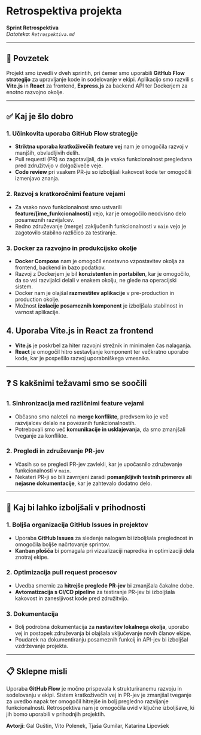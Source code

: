 # Retrospektiva projekta

**Sprint Retrospektiva**  
*Datoteka: `Retrospektiva.md`*

---

## 🎯 Povzetek
Projekt smo izvedli v dveh sprintih, pri čemer smo uporabili **GitHub Flow strategijo** za upravljanje kode in sodelovanje v ekipi. Aplikacijo smo razvili s **Vite.js** in **React** za frontend, **Express.js** za backend API ter Dockerjem za enotno razvojno okolje.

---

## ✅ Kaj je šlo dobro

### 1. Učinkovita uporaba GitHub Flow strategije
- **Striktna uporaba kratkoživečih feature vej** nam je omogočila razvoj v manjših, obvladljivih delih.
- Pull requesti (PR) so zagotavljali, da je vsaka funkcionalnost pregledana pred združitvijo v dolgoživeče veje.
- **Code review** pri vsakem PR-ju so izboljšali kakovost kode ter omogočili izmenjavo znanja.

### 2. Razvoj s kratkoročnimi feature vejami
- Za vsako novo funkcionalnost smo ustvarili **feature/[ime_funkcionalnosti]** vejo, kar je omogočilo neodvisno delo posameznih razvijalcev.
- Redno združevanje (merge) zaključenih funkcionalnosti v `main` vejo je zagotovilo stabilno različico za testiranje.

### 3. Docker za razvojno in produkcijsko okolje

- **Docker Compose** nam je omogočil enostavno vzpostavitev okolja za frontend, backend in bazo podatkov.
- Razvoj z Dockerjem je bil **konzistenten in portabilen**, kar je omogočilo, da so vsi razvijalci delali v enakem okolju, ne glede na operacijski sistem.
- Docker nam je olajšal **razmestitev aplikacije** v pre-production in production okolje.
- Možnost **izolacije posameznih komponent** je izboljšala stabilnost in varnost aplikacije.

## 4. Uporaba Vite.js in React za frontend

- **Vite.js** je poskrbel za hiter razvojni strežnik in minimalen čas nalaganja.
- **React** je omogočil hitro sestavljanje komponent ter večkratno uporabo kode, kar je pospešilo razvoj uporabniškega vmesnika.


---

## ❓ S kakšnimi težavami smo se soočili

### 1. Sinhronizacija med različnimi feature vejami
- Občasno smo naleteli na **merge konflikte**, predvsem ko je več razvijalcev delalo na povezanih funkcionalnostih.
- Potrebovali smo več **komunikacije in usklajevanja**, da smo zmanjšali tveganje za konflikte.

### 2. Pregledi in združevanje PR-jev
- Včasih so se pregledi PR-jev zavlekli, kar je upočasnilo združevanje funkcionalnosti v `main`.
- Nekateri PR-ji so bili zavrnjeni zaradi **pomanjkljivih testnih primerov ali nejasne dokumentacije**, kar je zahtevalo dodatno delo.

---

## 🚀 Kaj bi lahko izboljšali v prihodnosti

### 1. Boljša organizacija GitHub Issues in projektov
- Uporaba **GitHub Issues** za sledenje nalogam bi izboljšala preglednost in omogočila boljše načrtovanje sprintov.
- **Kanban plošča** bi pomagala pri vizualizaciji napredka in optimizaciji dela znotraj ekipe.

### 2. Optimizacija pull request procesov
- Uvedba smernic za **hitrejše preglede PR-jev** bi zmanjšala čakalne dobe.
- **Avtomatizacija s CI/CD pipeline** za testiranje PR-jev bi izboljšala kakovost in zanesljivost kode pred združitvijo.

### 3. Dokumentacija
- Bolj podrobna dokumentacija za **nastavitev lokalnega okolja**, uporabo vej in postopek združevanja bi olajšala vključevanje novih članov ekipe.
- Poudarek na dokumentiranju posameznih funkcij in API-jev bi izboljšal vzdrževanje projekta.

---

## 📋 Sklepne misli
Uporaba **GitHub Flow** je močno prispevala k strukturiranemu razvoju in sodelovanju v ekipi. Sistem kratkoživečih vej in PR-jev je zmanjšal tveganje za uvedbo napak ter omogočil hitrejše in bolj pregledno razvijanje funkcionalnosti. Retrospektiva nam je omogočila uvid v ključne izboljšave, ki jih bomo uporabili v prihodnjih projektih.

**Avtorji**: Gal Guštin, Vito Polenek, Tjaša Gumilar, Katarina Lipovšek
